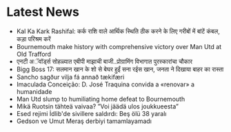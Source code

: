 # Latest News
-  Kal Ka Kark Rashifal: कर्क राशि वाले आर्थिक स्थिति ठीक करने के लिए गरीबों में बांटें कंबल, कड़ा परिश्रम करें
-  Bournemouth make history with comprehensive victory over Man Utd at Old Trafford
-  एनटी अॅवॉर्ड्स सोहळ्यात एबीपी माझाची बाजी..प्रोग्रामिंग विभागात पुरस्कारांचा चौकार
-  Bigg Boss 17: सलमान खान के शो से बेघर हुईं सना रईस खान, जनता ने दिखाया बाहर का रास्ता
-  Sancho sagður vilja fá annað tækifæri
-  Imaculada Conceição: D. José Traquina convida a «renovar» a humanidade
-  Man Utd slump to humiliating home defeat to Bournemouth
-  Mikä Ruotsin tähteä vaivaa? ”Voi jäädä ulos joukkueesta”
-  Esed rejimi İdlib'de sivillere saldırdı: Beş ölü 38 yaralı
-  Gedson ve Umut Meraş derbiyi tamamlayamadı
